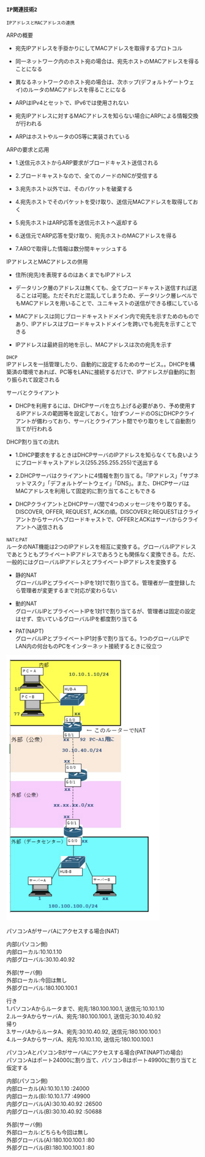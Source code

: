 ### `IP関連技術2`

`IPアドレスとMACアドレスの連携`

ARPの概要
- 宛先IPアドレスを手掛かりにしてMACアドレスを取得するプロトコル

- 同一ネットワーク内のホスト宛の場合は、宛先ホストのMACアドレスを得ることになる

- 異なるネットワークのホスト宛の場合は、次ホップ(デフォルトゲートウェイ)のルータのMACアドレスを得ることになる

- ARPはIPv4とセットで、IPv6では使用されない

- 宛先IPアドレスに対するMACアドレスを知らない場合にARPによる情報交換が行われる

- ARPはホストやルータのOS等に実装されている

ARPの要求と応用
- 1.送信元ホストからARP要求がブロードキャスト送信される

- 2.ブロードキャストなので、全てのノードのNICが受信する

- 3.宛先ホスト以外では、そのパケットを破棄する

- 4.宛先ホストでそのパケットを受け取り、送信元MACアドレスを取得しておく

- 5.宛先ホストはARP応答を送信元ホストへ返却する

- 6.送信元でARP応答を受け取り、宛先ホストのMACアドレスを得る

- 7.AROで取得した情報は数分間キャッシュする

IPアドレスとMACアドレスの併用
- 住所(宛先)を表現するのはあくまでもIPアドレス

- データリンク層のアドレスは無くても、全てブロードキャスト送信すれば送ることは可能。ただそれだと混乱してしまうため、データリンク層レベルでもMACアドレスを用いることで、ユニキャストの送信ができる様にしている

- MACアドレスは同じブロードキャストドメイン内で宛先を示すためのものであり、IPアドレスはブロードキャストドメインを跨いでも宛先を示すことできる

- IPアドレスは最終目的地を示し、MACアドレスは次の宛先を示す

`DHCP`  
IPアドレスを一括管理したり、自動的に設定するためのサービス。。DHCPを構築済の環境であれば、PC等をLANに接続するだけで、IPアドレスが自動的に割り振られて設定される

サーバとクライアント
- DHCPを利用するには、DHCPサーバを立ち上げる必要があり、予め使用するIPアドレスの範囲等を設定しておく。1台ずつノードのOSにDHCPクライアントが備わっており、サーバとクライアント間でやり取りをして自動割り当てが行われる

DHCP割り当ての流れ
- 1.DHCP要求をするときはDHCPサーバのIPアドレスを知らなくても良いようにブロードキャストアドレス(255.255.255.255)で送出する

- 2.DHCPサーバはクライアントに4情報を割り当てる。「IPアドレス」「サブネットマスク」「デフォルトゲートウェイ」「DNS」。また、DHCPサーバはMACアドレスを利用して固定的に割り当てることもできる

- DHCPクライアントとDHCPサーバ間で4つのメッセージをやり取りする。DISCOVER, OFFER, REQUEST, ACKの順。DISCOVERとREQUESTはクライアントからサーバへブロードキャストで、OFFERとACKはサーバからクライアントへ送信される

`NATとPAT`  
ルータのNAT機能は2つのIPアドレスを相互に変換する。グローバルIPアドレスであとうともプライベートIPアドレスであろうとも関係なく変換できる。ただ、一般的にはグローバルIPアドレスとプライベートIPアドレスを変換する

- 静的NAT  
グローバルIPとプライベートIPを1対1で割り当てる。管理者が一度登録したら管理者が変更するまで対応が変わらない

- 動的NAT  
グローバルIPとプライベートIPを1対1で割り当てるが、管理者は固定の設定はせず、空いているグローバルIPを都度割り当てる

- PAT(NAPT)  
グローバルIPとプライベートIP1対多で割り当てる。1つのグローバルIPでLAN内の何台ものPCをインターネット接続するときに役立つ

<img width="400" alt="" src="./images/NATイメージ.png">

パソコンAがサーバAにアクセスする場合(NAT)

内部(パソコン側)  
内部ローカル:10.10.1.10  
内部グローバル:30.10.40.92

外部(サーバ側)  
外部ローカル:今回は無し  
外部グローバル:180.100.100.1

行き  
1.パソコンAからルータまで、宛先:180.100.100.1, 送信元:10.10.1.10  
2.ルータAからサーバA、宛先:180.100.100.1, 送信元:30.10.40.92  
帰り  
3.サーバAからルータA、宛先:30.10.40.92, 送信元:180.100.100.1  
4.ルータAからサーバA、宛先:10.10.1.10, 送信元:180.100.100.1  

パソコンAとパソコンBがサーバAにアクセスする場合(PAT(NAPT)の場合)  
パソコンAはポート24000に割り当て、パソコンBはポート49900に割り当てと仮定する

内部(パソコン側)  
内部ローカル(A):10.10.1.10 :24000  
内部ローカル(B):10.10.1.77 :49900  
内部グローバル(A):30.10.40.92 :26500  
内部グローバル(B):30.10.40.92 :50688

外部(サーバ側)  
外部ローカル:どちらも今回は無し  
外部グローバル(A):180.100.100.1 :80  
外部グローバル(B):180.100.100.1 :80
